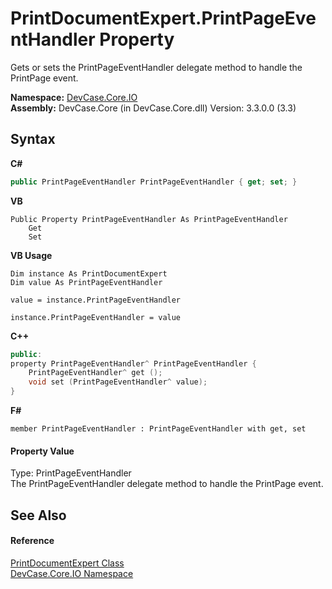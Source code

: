 # PrintDocumentExpert.PrintPageEventHandler Property 
 

Gets or sets the PrintPageEventHandler delegate method to handle the PrintPage event.

**Namespace:**&nbsp;<a href="N_DevCase_Core_IO">DevCase.Core.IO</a><br />**Assembly:**&nbsp;DevCase.Core (in DevCase.Core.dll) Version: 3.3.0.0 (3.3)

## Syntax

**C#**<br />
``` C#
public PrintPageEventHandler PrintPageEventHandler { get; set; }
```

**VB**<br />
``` VB
Public Property PrintPageEventHandler As PrintPageEventHandler
	Get
	Set
```

**VB Usage**<br />
``` VB Usage
Dim instance As PrintDocumentExpert
Dim value As PrintPageEventHandler

value = instance.PrintPageEventHandler

instance.PrintPageEventHandler = value
```

**C++**<br />
``` C++
public:
property PrintPageEventHandler^ PrintPageEventHandler {
	PrintPageEventHandler^ get ();
	void set (PrintPageEventHandler^ value);
}
```

**F#**<br />
``` F#
member PrintPageEventHandler : PrintPageEventHandler with get, set

```


#### Property Value
Type: PrintPageEventHandler<br />The PrintPageEventHandler delegate method to handle the PrintPage event.

## See Also


#### Reference
<a href="T_DevCase_Core_IO_PrintDocumentExpert">PrintDocumentExpert Class</a><br /><a href="N_DevCase_Core_IO">DevCase.Core.IO Namespace</a><br />